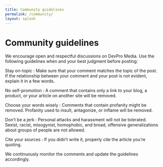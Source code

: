```yaml
---
title: Community guidelines
permalink: /community/
layout: splash
---
```

# Community guidelines

We encourage open and respectful discussions on DevPro Media. Use the following
guidelines when and your best judgment before posting:

Stay on-topic
: Make sure that your comment matches the topic of the post. If the relationship
  between your comment and your post is not evident, explain it in a few words.

No self-promotion
: A comment that contains only a link to your blog, a product, or your article
  on another site will be removed.

Choose your words wisely
: Comments that contain profanity might be removed. Profanity used to insult,
  antagonize, or inflame will be removed.

Don’t be a jerk
: Personal attacks and harassment will not be tolerated. Sexist, racist,
  misogynist, homophobic, and broad, offensive generalizations about groups of
  people are not allowed.

Cite your sources
: If you didn’t write it, properly cite the article you’re quoting.

We continuously monitor the comments and update the guidelines accordingly.
